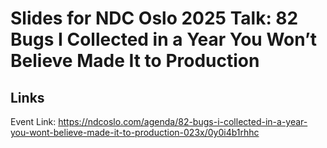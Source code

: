 # Slides for NDC Oslo 2025 Talk: 82 Bugs I Collected in a Year You Won’t Believe Made It to Production

## Links

Event Link: https://ndcoslo.com/agenda/82-bugs-i-collected-in-a-year-you-wont-believe-made-it-to-production-023x/0y0i4b1rhhc